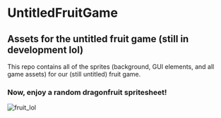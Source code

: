 # UntitledFruitGame
## Assets for the untitled fruit game (still in development lol)
This repo contains all of the sprites (background, GUI elements, and all game assets) for our (still untitled) fruit game.

### Now, enjoy a random dragonfruit spritesheet!
![fruit_lol](https://cdn.discordapp.com/attachments/855118576650158150/855119322878967838/dragonfruit.png)

